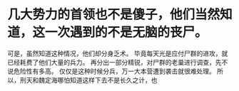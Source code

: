 # 几大势力的首领也不是傻子，他们当然知道，这一次遇到的不是无脑的丧尸。
可是，虽然知道这种情况，他们却分身乏术。
毕竟每天光是应付尸群的进攻，就已经耗费了他们大量的兵力。
再分出一部分精锐，对尸群的老巢进行调查，先不说危险性有多高。
仅仅是这种时候分兵，万一大本营遭到袭击就很难处理。
所以，刑天和魏定海哪怕知道这样下去不是长久之计，也

